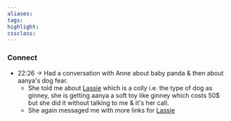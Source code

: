 ```yaml
---
aliases:  
tags:
highlight:  
cssclass:
---
```


### Connect
- 22:26 → Had a conversation with Anne about baby panda & then about aanya's dog fear.
	- She told me about [Lassie](https://www.youtube.com/channel/UC-gt6L-G98oBIFXbPhuBFVg/videos) which is a colly i.e. the type of dog as ginney, she is getting aanya a soft toy like ginney which costs 50$ but she did it without talking to me & it's her call. 
	- She again messaged me with more links for [Lassie](https://www.youtube.com/hashtag/lassie)
